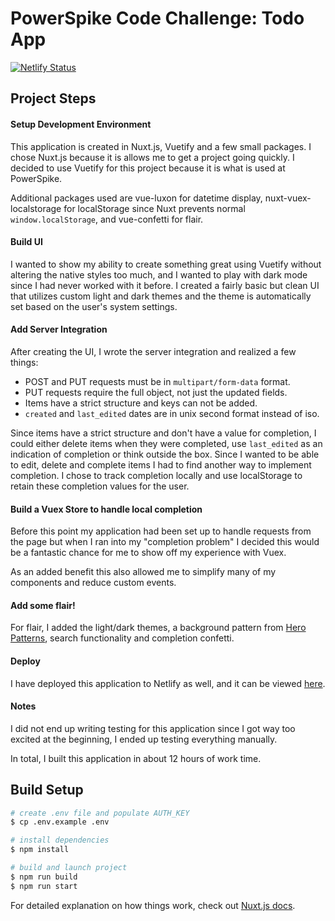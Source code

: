 # PowerSpike Code Challenge: Todo App

[![Netlify Status](https://api.netlify.com/api/v1/badges/079aa890-c257-4c52-9dd6-a0e469cfe93c/deploy-status)](https://romantic-banach-500938.netlify.app)

## Project Steps

#### Setup Development Environment

This application is created in Nuxt.js, Vuetify and a few small packages. I chose Nuxt.js because it is allows me to get a project going quickly. I decided to use Vuetify for this project because it is what is used at PowerSpike.

Additional packages used are vue-luxon for datetime display, nuxt-vuex-localstorage for localStorage since Nuxt prevents normal `window.localStorage`, and vue-confetti for flair.

#### Build UI

I wanted to show my ability to create something great using Vuetify without altering the native styles too much, and I wanted to play with dark mode since I had never worked with it before. I created a fairly basic but clean UI that utilizes custom light and dark themes and the theme is automatically set based on the user's system settings.

#### Add Server Integration

After creating the UI, I wrote the server integration and realized a few things:

- POST and PUT requests must be in `multipart/form-data` format.
- PUT requests require the full object, not just the updated fields.
- Items have a strict structure and keys can not be added.
- `created` and `last_edited` dates are in unix second format instead of iso.

Since items have a strict structure and don't have a value for completion, I could either delete items when they were completed, use `last_edited` as an indication of completion or think outside the box. Since I wanted to be able to edit, delete and complete items I had to find another way to implement completion. I chose to track completion locally and use localStorage to retain these completion values for the user.

#### Build a Vuex Store to handle local completion

Before this point my application had been set up to handle requests from the page but when I ran into my "completion problem" I decided this would be a fantastic chance for me to show off my experience with Vuex.

As an added benefit this also allowed me to simplify many of my components and reduce custom events.

#### Add some flair!

For flair, I added the light/dark themes, a background pattern from [Hero Patterns](https://www.heropatterns.com/), search functionality and completion confetti.

#### Deploy

I have deployed this application to Netlify as well, and it can be viewed [here](https://romantic-banach-500938.netlify.app/).

#### Notes

I did not end up writing testing for this application since I got way too excited at the beginning, I ended up testing everything manually.

In total, I built this application in about 12 hours of work time.

## Build Setup

```bash
# create .env file and populate AUTH_KEY
$ cp .env.example .env

# install dependencies
$ npm install

# build and launch project
$ npm run build
$ npm run start
```

For detailed explanation on how things work, check out [Nuxt.js docs](https://nuxtjs.org).
